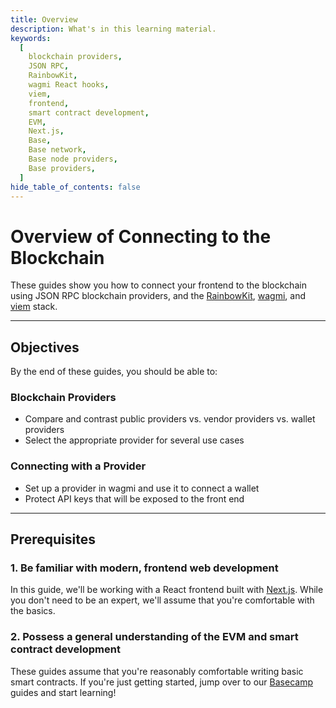 ```yaml
---
title: Overview
description: What's in this learning material.
keywords:
  [
    blockchain providers,
    JSON RPC,
    RainbowKit,
    wagmi React hooks,
    viem,
    frontend,
    smart contract development,
    EVM,
    Next.js,
    Base,
    Base network,
    Base node providers,
    Base providers,
  ]
hide_table_of_contents: false
---
```


# Overview of Connecting to the Blockchain

These guides show you how to connect your frontend to the blockchain using JSON RPC blockchain providers, and the [RainbowKit], [wagmi], and [viem] stack.

---

## Objectives

By the end of these guides, you should be able to:

### Blockchain Providers

- Compare and contrast public providers vs. vendor providers vs. wallet providers
- Select the appropriate provider for several use cases

### Connecting with a Provider

- Set up a provider in wagmi and use it to connect a wallet
- Protect API keys that will be exposed to the front end

---

## Prerequisites

### 1. Be familiar with modern, frontend web development

In this guide, we'll be working with a React frontend built with [Next.js]. While you don't need to be an expert, we'll assume that you're comfortable with the basics.

### 2. Possess a general understanding of the EVM and smart contract development

These guides assume that you're reasonably comfortable writing basic smart contracts. If you're just getting started, jump over to our [Basecamp] guides and start learning!

[Basecamp]: https://base.org/camp
[Next.js]: https://nextjs.org/
[RainbowKit]: https://rainbowkit.com/
[wagmi]: https://wagmi.sh/
[viem]: https://viem.sh/

